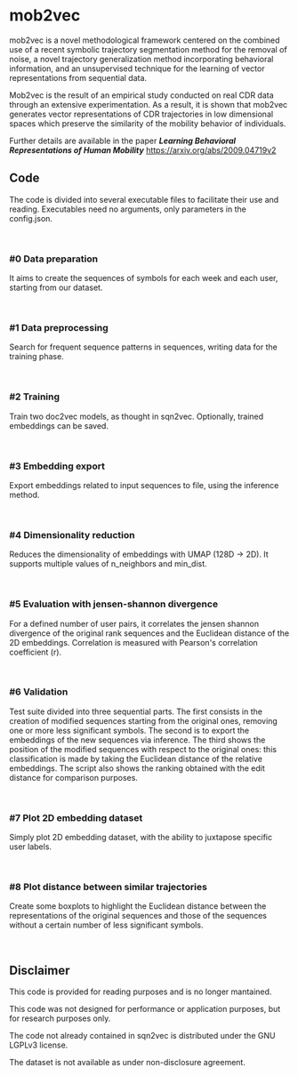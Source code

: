 # mob2vec

mob2vec is a novel methodological framework centered on the combined use of a recent symbolic trajectory segmentation 
method for the removal of noise, a novel trajectory generalization method incorporating
 behavioral information, and an unsupervised technique for the learning of vector 
 representations from sequential data. 
 
 Mob2vec is the result of an empirical study 
 conducted on real CDR data through an extensive experimentation. 
 As a result, it is shown that mob2vec generates vector representations of CDR 
 trajectories in low dimensional spaces which preserve the similarity of the 
 mobility behavior of individuals.
 
 Further details are available in the paper ***Learning Behavioral Representations of Human Mobility*** https://arxiv.org/abs/2009.04719v2
 

## Code
The code is divided into several executable files to facilitate their use and reading.
Executables need no arguments, only parameters in the config.json.

<br />

### #0 Data preparation
It aims to create the sequences of symbols for each week and each user, starting from our dataset.

<br />

### #1 Data preprocessing
Search for frequent sequence patterns in sequences, writing data for the training phase.

<br />

### #2 Training
Train two doc2vec models, as thought in sqn2vec.
Optionally, trained embeddings can be saved.

<br />

### #3 Embedding export
Export embeddings related to input sequences to file, using the inference method.

<br />

### #4 Dimensionality reduction
Reduces the dimensionality of embeddings with UMAP (128D -> 2D). It supports multiple values of n_neighbors and min_dist.

<br />

### #5 Evaluation with jensen-shannon divergence
For a defined number of user pairs, it correlates the jensen shannon divergence of the original rank sequences and the 
Euclidean distance of the 2D embeddings. Correlation is measured with Pearson's correlation coefficient (r).

<br />

### #6 Validation
Test suite divided into three sequential parts. The first consists in the creation of modified sequences starting 
from the original ones, removing one or more less significant symbols. The second is to export the embeddings of the 
new sequences via inference. The third shows the position of the modified sequences with respect to the original ones:
 this classification is made by taking the Euclidean distance of the relative embeddings. The script also shows the 
 ranking obtained with the edit distance for comparison purposes.
 
<br />

### #7 Plot 2D embedding dataset
Simply plot 2D embedding dataset, with the ability to juxtapose specific user labels.

<br />

### #8 Plot distance between similar trajectories
Create some boxplots to highlight the Euclidean distance between the representations of the original sequences and
 those of the sequences without a certain number of less significant symbols.

<br />

## Disclaimer
This code is provided for reading purposes and is no longer mantained.

This code was not designed for performance or application purposes, but for research purposes only.

The code not already contained in sqn2vec is distributed under the GNU LGPLv3 license.

The dataset is not available as under non-disclosure agreement.
